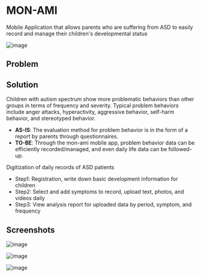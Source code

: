 # MON-AMI
Mobile Application that allows parents who are suffering from ASD to easily record and manage their children's developmental status

![image](https://user-images.githubusercontent.com/6705096/187055907-48eb55e4-ded9-4b11-af63-53a8516f783a.png)


## Problem


## Solution
Children with autism spectrum show more problematic behaviors than other groups in terms of frequency and severity. Typical problem behaviors include anger attacks, hyperactivity, aggressive behavior, self-harm behavior, and stereotyped behavior.
- **AS-IS**: The evaluation method for problem behavior is in the form of a report by parents through questionnaires.
- **TO-BE**: Through the mon-ami mobile app, problem behavior data can be efficiently recorded/managed, and even daily life data can be followed-up.

Digitization of daily records of ASD patients
- Step1: Registration, write down basic development information for children
- Step2: Select and add symptoms to record, upload text, photos, and videos daily
- Step3: View analysis report for uploaded data by period, symptom, and frequency


## Screenshots
![image](https://user-images.githubusercontent.com/6705096/187055911-4d863123-1e8e-4aae-b635-29639a8e74b9.png)

![image](https://user-images.githubusercontent.com/6705096/187055917-3a8f21d0-138c-431f-bdcf-85269fe2ab78.png)

![image](https://user-images.githubusercontent.com/6705096/187055923-c61130f3-f351-41fc-857f-4508fef82e6f.png)
